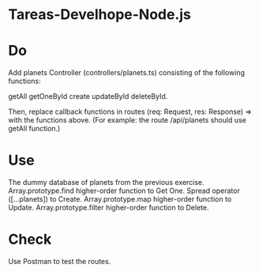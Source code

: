 # Tareas-Develhope-Node.js

# Do
Add planets Controller (controllers/planets.ts) consisting of the following functions:

getAll
getOneById
create
updateById
deleteById.

Then, replace callback functions in routes (req: Request, res: Response) => with the functions above. (For example: the route /api/planets should use getAll function.)

# Use
The dummy database of planets from the previous exercise.
Array.prototype.find higher-order function to Get One.
Spread operator ([...planets]) to Create.
Array.prototype.map higher-order function to Update.
Array.prototype.filter higher-order function to Delete.

# Check
Use Postman to test the routes.
